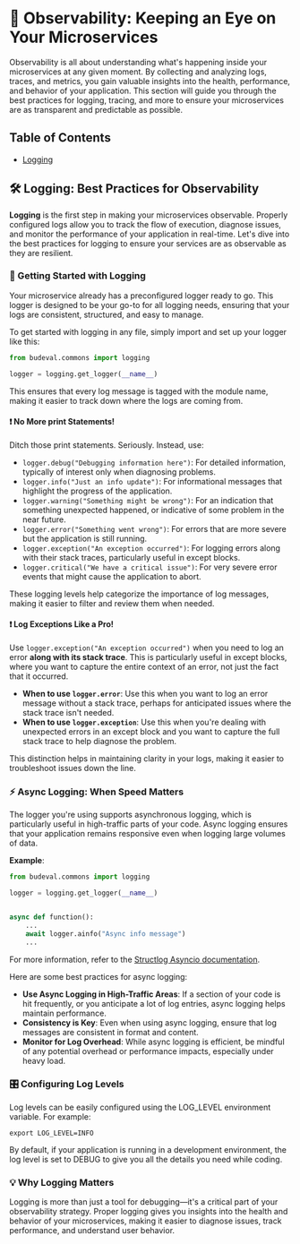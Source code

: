 # 👀 Observability: Keeping an Eye on Your Microservices

Observability is all about understanding what's happening inside your microservices at any given moment. By collecting
and analyzing logs, traces, and metrics, you gain valuable insights into the health, performance, and behavior of your
application. This section will guide you through the best practices for logging, tracing, and more to ensure your
microservices are as transparent and predictable as possible.

## Table of Contents

- [Logging](#-logging-best-practices-for-observability)

## 🛠️ Logging: Best Practices for Observability

**Logging** is the first step in making your microservices observable. Properly configured logs allow you to track the
flow of execution, diagnose issues, and monitor the performance of your application in real-time. Let's dive into the
best practices for logging to ensure your services are as observable as they are resilient.

### 🚀 Getting Started with Logging

Your microservice already has a preconfigured logger ready to go. This logger is designed to be your go-to for all
logging needs, ensuring that your logs are consistent, structured, and easy to manage.

To get started with logging in any file, simply import and set up your logger like this:

```python
from budeval.commons import logging

logger = logging.get_logger(__name__)
```

This ensures that every log message is tagged with the module name, making it easier to track down where the logs are
coming from.

#### ❗ No More print Statements!

Ditch those print statements. Seriously. Instead, use:

- `logger.debug("Debugging information here")`: For detailed information, typically of interest only when diagnosing
  problems.
- `logger.info("Just an info update")`: For informational messages that highlight the progress of the application.
- `logger.warning("Something might be wrong")`: For an indication that something unexpected happened, or indicative of
  some problem in the near future.
- `logger.error("Something went wrong")`: For errors that are more severe but the application is still running.
- `logger.exception("An exception occurred")`: For logging errors along with their stack traces, particularly useful in
  except blocks.
- `logger.critical("We have a critical issue")`: For very severe error events that might cause the application to abort.

These logging levels help categorize the importance of log messages, making it easier to filter and review them when
needed.

#### ❗ Log Exceptions Like a Pro!

Use `logger.exception("An exception occurred")` when you need to log an error **along with its stack trace**. This is
particularly useful in except blocks, where you want to capture the entire context of an error, not just the fact that
it occurred.

- **When to use `logger.error`**: Use this when you want to log an error message without a stack trace, perhaps for
  anticipated issues where the stack trace isn't needed.
- **When to use `logger.exception`**: Use this when you're dealing with unexpected errors in an except block and you
  want to capture the full stack trace to help diagnose the problem.

This distinction helps in maintaining clarity in your logs, making it easier to troubleshoot issues down the line.

### ⚡ Async Logging: When Speed Matters

The logger you're using supports asynchronous logging, which is particularly useful in high-traffic parts of your code.
Async logging ensures that your application remains responsive even when logging large volumes of data.

**Example**:

```python
from budeval.commons import logging

logger = logging.get_logger(__name__)


async def function():
    ...
    await logger.ainfo("Async info message")
    ...

```

For more information, refer to
the [Structlog Asyncio documentation](https://www.structlog.org/en/stable/getting-started.html#asyncio).

Here are some best practices for async logging:

- **Use Async Logging in High-Traffic Areas**: If a section of your code is hit frequently, or you anticipate a lot of
  log entries, async logging helps maintain performance.
- **Consistency is Key**: Even when using async logging, ensure that log messages are consistent in format and content.
- **Monitor for Log Overhead**: While async logging is efficient, be mindful of any potential overhead or performance
  impacts, especially under heavy load.

### 🎛️ Configuring Log Levels

Log levels can be easily configured using the LOG_LEVEL environment variable. For example:

```shell
export LOG_LEVEL=INFO
```

By default, if your application is running in a development environment, the log level is set to DEBUG to give you all
the details you need while coding.

### 💡 Why Logging Matters

Logging is more than just a tool for debugging—it's a critical part of your observability strategy. Proper logging gives
you insights into the health and behavior of your microservices, making it easier to diagnose issues, track performance,
and understand user behavior.